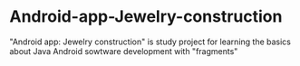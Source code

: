 # Android-app-Jewelry-construction
"Android app: Jewelry construction" is study project for learning the basics about Java Android sowtware development with "fragments"
